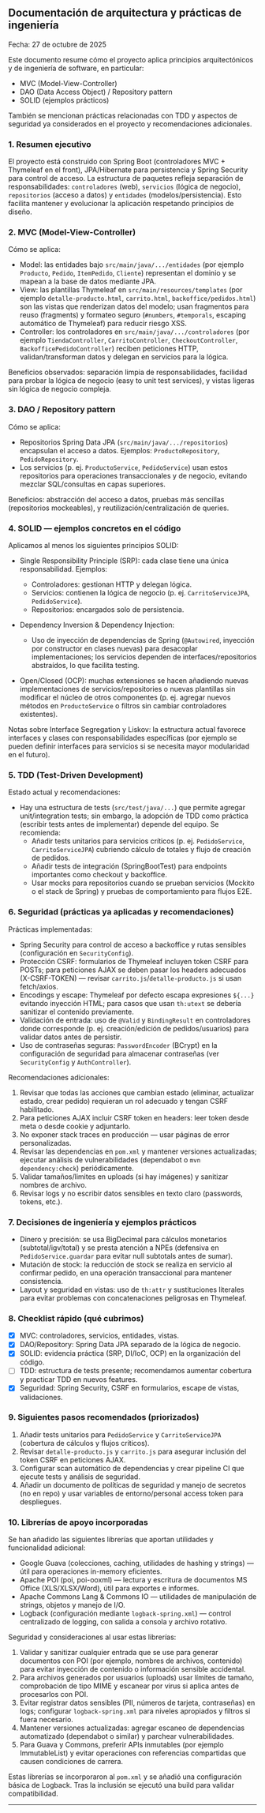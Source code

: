 ## Documentación de arquitectura y prácticas de ingeniería

Fecha: 27 de octubre de 2025

Este documento resume cómo el proyecto aplica principios arquitectónicos y de ingeniería de software, en particular:

- MVC (Model-View-Controller)
- DAO (Data Access Object) / Repository pattern
- SOLID (ejemplos prácticos)

También se mencionan prácticas relacionadas con TDD y aspectos de seguridad ya considerados en el proyecto y recomendaciones adicionales.

### 1. Resumen ejecutivo

El proyecto está construido con Spring Boot (controladores MVC + Thymeleaf en el front), JPA/Hibernate para persistencia y Spring Security para control de acceso. La estructura de paquetes refleja separación de responsabilidades: `controladores` (web), `servicios` (lógica de negocio), `repositorios` (acceso a datos) y `entidades` (modelos/persistencia). Esto facilita mantener y evolucionar la aplicación respetando principios de diseño.

### 2. MVC (Model-View-Controller)

Cómo se aplica:

- Model: las entidades bajo `src/main/java/.../entidades` (por ejemplo `Producto`, `Pedido`, `ItemPedido`, `Cliente`) representan el dominio y se mapean a la base de datos mediante JPA.
- View: las plantillas Thymeleaf en `src/main/resources/templates` (por ejemplo `detalle-producto.html`, `carrito.html`, `backoffice/pedidos.html`) son las vistas que renderizan datos del modelo; usan fragmentos para reuso (fragments) y formateo seguro (`#numbers`, `#temporals`, escaping automático de Thymeleaf) para reducir riesgo XSS.
- Controller: los controladores en `src/main/java/.../controladores` (por ejemplo `TiendaController`, `CarritoController`, `CheckoutController`, `BackofficePedidoController`) reciben peticiones HTTP, validan/transforman datos y delegan en servicios para la lógica.

Beneficios observados: separación limpia de responsabilidades, facilidad para probar la lógica de negocio (easy to unit test services), y vistas ligeras sin lógica de negocio compleja.

### 3. DAO / Repository pattern

Cómo se aplica:

- Repositorios Spring Data JPA (`src/main/java/.../repositorios`) encapsulan el acceso a datos. Ejemplos: `ProductoRepository`, `PedidoRepository`.
- Los servicios (p. ej. `ProductoService`, `PedidoService`) usan estos repositorios para operaciones transaccionales y de negocio, evitando mezclar SQL/consultas en capas superiores.

Beneficios: abstracción del acceso a datos, pruebas más sencillas (repositorios mockeables), y reutilización/centralización de queries.

### 4. SOLID — ejemplos concretos en el código

Aplicamos al menos los siguientes principios SOLID:

- Single Responsibility Principle (SRP): cada clase tiene una única responsabilidad. Ejemplos:
  - Controladores: gestionan HTTP y delegan lógica.
  - Servicios: contienen la lógica de negocio (p. ej. `CarritoServiceJPA`, `PedidoService`).
  - Repositorios: encargados solo de persistencia.

- Dependency Inversion & Dependency Injection:
  - Uso de inyección de dependencias de Spring (`@Autowired`, inyección por constructor en clases nuevas) para desacoplar implementaciones; los servicios dependen de interfaces/repositorios abstraídos, lo que facilita testing.

- Open/Closed (OCP): muchas extensiones se hacen añadiendo nuevas implementaciones de servicios/repositories o nuevas plantillas sin modificar el núcleo de otros componentes (p. ej. agregar nuevos métodos en `ProductoService` o filtros sin cambiar controladores existentes).

Notas sobre Interface Segregation y Liskov: la estructura actual favorece interfaces y clases con responsabilidades específicas (por ejemplo se pueden definir interfaces para servicios si se necesita mayor modularidad en el futuro).

### 5. TDD (Test-Driven Development)

Estado actual y recomendaciones:

- Hay una estructura de tests (`src/test/java/...`) que permite agregar unit/integration tests; sin embargo, la adopción de TDD como práctica (escribir tests antes de implementar) depende del equipo. Se recomienda:
  - Añadir tests unitarios para servicios críticos (p. ej. `PedidoService`, `CarritoServiceJPA`) cubriendo cálculo de totales y flujo de creación de pedidos.
  - Añadir tests de integración (SpringBootTest) para endpoints importantes como checkout y backoffice.
  - Usar mocks para repositorios cuando se prueban servicios (Mockito o el stack de Spring) y pruebas de comportamiento para flujos E2E.

### 6. Seguridad (prácticas ya aplicadas y recomendaciones)

Prácticas implementadas:

- Spring Security para control de acceso a backoffice y rutas sensibles (configuración en `SecurityConfig`).
- Protección CSRF: formularios de Thymeleaf incluyen token CSRF para POSTs; para peticiones AJAX se deben pasar los headers adecuados (X-CSRF-TOKEN) — revisar `carrito.js`/`detalle-producto.js` si usan fetch/axios.
- Encodings y escape: Thymeleaf por defecto escapa expresiones `${...}` evitando inyección HTML; para casos que usan `th:utext` se debería sanitizar el contenido previamente.
- Validación de entrada: uso de `@Valid` y `BindingResult` en controladores donde corresponde (p. ej. creación/edición de pedidos/usuarios) para validar datos antes de persistir.
- Uso de contraseñas seguras: `PasswordEncoder` (BCrypt) en la configuración de seguridad para almacenar contraseñas (ver `SecurityConfig` y `AuthController`).

Recomendaciones adicionales:

1. Revisar que todas las acciones que cambian estado (eliminar, actualizar estado, crear pedido) requieran un rol adecuado y tengan CSRF habilitado.
2. Para peticiones AJAX incluir CSRF token en headers: leer token desde meta o desde cookie y adjuntarlo.
3. No exponer stack traces en producción — usar páginas de error personalizadas.
4. Revisar las dependencias en `pom.xml` y mantener versiones actualizadas; ejecutar análisis de vulnerabilidades (dependabot o `mvn dependency:check`) periódicamente.
5. Validar tamaños/limites en uploads (si hay imágenes) y sanitizar nombres de archivo.
6. Revisar logs y no escribir datos sensibles en texto claro (passwords, tokens, etc.).

### 7. Decisiones de ingeniería y ejemplos prácticos

- Dinero y precisión: se usa BigDecimal para cálculos monetarios (subtotal/igv/total) y se presta atención a NPEs (defensiva en `PedidoService.guardar` para evitar null subtotals antes de sumar).
- Mutación de stock: la reducción de stock se realiza en servicio al confirmar pedido, en una operación transaccional para mantener consistencia.
- Layout y seguridad en vistas: uso de `th:attr` y sustituciones literales para evitar problemas con concatenaciones peligrosas en Thymeleaf.

### 8. Checklist rápido (qué cubrimos)

- [x] MVC: controladores, servicios, entidades, vistas.
- [x] DAO/Repository: Spring Data JPA separado de la lógica de negocio.
- [x] SOLID: evidencia práctica (SRP, DI/IoC, OCP) en la organización del código.
- [ ] TDD: estructura de tests presente; recomendamos aumentar cobertura y practicar TDD en nuevos features.
- [x] Seguridad: Spring Security, CSRF en formularios, escape de vistas, validaciones.

### 9. Siguientes pasos recomendados (priorizados)

1. Añadir tests unitarios para `PedidoService` y `CarritoServiceJPA` (cobertura de cálculos y flujos críticos).
2. Revisar `detalle-producto.js` y `carrito.js` para asegurar inclusión del token CSRF en peticiones AJAX.
3. Configurar scan automático de dependencias y crear pipeline CI que ejecute tests y análisis de seguridad.
4. Añadir un documento de políticas de seguridad y manejo de secretos (no en repo) y usar variables de entorno/personal access token para despliegues.

### 10. Librerías de apoyo incorporadas

Se han añadido las siguientes librerías que aportan utilidades y funcionalidad adicional:

- Google Guava (colecciones, caching, utilidades de hashing y strings) — útil para operaciones in-memory eficientes.
- Apache POI (poi, poi-ooxml) — lectura y escritura de documentos MS Office (XLS/XLSX/Word), útil para exportes e informes.
- Apache Commons Lang & Commons IO — utilidades de manipulación de strings, objetos y manejo de I/O.
- Logback (configuración mediante `logback-spring.xml`) — control centralizado de logging, con salida a consola y archivo rotativo.

Seguridad y consideraciones al usar estas librerías:

1. Validar y sanitizar cualquier entrada que se use para generar documentos con POI (por ejemplo, nombres de archivos, contenido) para evitar inyección de contenido o información sensible accidental.
2. Para archivos generados por usuarios (uploads) usar límites de tamaño, comprobación de tipo MIME y escanear por virus si aplica antes de procesarlos con POI.
3. Evitar registrar datos sensibles (PII, números de tarjeta, contraseñas) en logs; configurar `logback-spring.xml` para niveles apropiados y filtros si fuera necesario.
4. Mantener versiones actualizadas: agregar escaneo de dependencias automatizado (dependabot o similar) y parchear vulnerabilidades.
5. Para Guava y Commons, preferir APIs inmutables (por ejemplo ImmutableList) y evitar operaciones con referencias compartidas que causen condiciones de carrera.

Estas librerías se incorporaron al `pom.xml` y se añadió una configuración básica de Logback. Tras la inclusión se ejecutó una build para validar compatibilidad.

---

